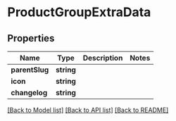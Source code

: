 # ProductGroupExtraData

## Properties
Name | Type | Description | Notes
------------ | ------------- | ------------- | -------------
**parentSlug** | **string** |  | 
**icon** | **string** |  | 
**changelog** | **string** |  | 

[[Back to Model list]](../../README.md#documentation-for-models) [[Back to API list]](../../README.md#documentation-for-api-endpoints) [[Back to README]](../../README.md)

